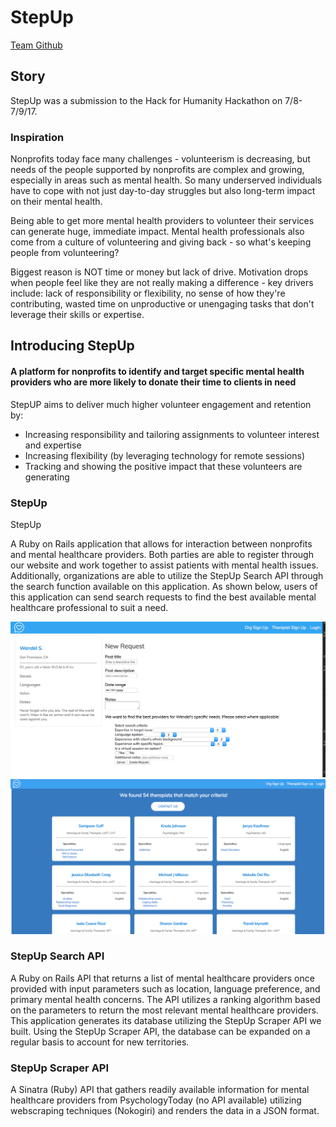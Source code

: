 # StepUp

<a href="http://www.github.com/thefirststeph">Team Github</a>

## Story

StepUp was a submission to the Hack for Humanity Hackathon on 7/8-7/9/17. 

### Inspiration

Nonprofits today face many challenges - volunteerism is decreasing, but needs of the people supported by nonprofits are complex and growing, especially in areas such as mental health. So many underserved individuals have to cope with not just day-to-day struggles but also long-term impact on their mental health.

Being able to get more mental health providers to volunteer their services can generate huge, immediate impact. Mental health professionals also come from a culture of volunteering and giving back - so what's keeping people from volunteering?

Biggest reason is NOT time or money but lack of drive. Motivation drops when people feel like they are not really making a difference - key drivers include: lack of responsibility or flexibility, no sense of how they're contributing, wasted time on unproductive or unengaging tasks that don't leverage their skills or expertise.

## Introducing StepUp

#### A platform for nonprofits to identify and target specific mental health providers who are more likely to donate their time to clients in need

StepUP aims to deliver much higher volunteer engagement and retention by:


* Increasing responsibility and tailoring assignments to volunteer interest and expertise
* Increasing flexibility (by leveraging technology for remote sessions)
* Tracking and showing the positive impact that these volunteers are generating

### StepUp

StepUp

A Ruby on Rails application that allows for interaction between nonprofits and mental healthcare providers. Both parties are able to register through our website and work together to assist patients with mental health issues. Additionally, organizations are able to utilize the StepUp Search API through the search function available on this application. As shown below, users of this application can send search requests to find the best available mental healthcare professional to suit a need.

<img src="Screenshots/search-form.png">

<img src="Screenshots/search-response.png">

### StepUp Search API

A Ruby on Rails API that returns a list of mental healthcare providers once provided with input parameters such as location, language preference, and primary mental health concerns. The API utilizes a ranking algorithm based on the parameters to return the most relevant mental healthcare providers. This application generates its database utilizing the StepUp Scraper API we built. Using the StepUp Scraper API, the database can be expanded on a regular basis to account for new territories.

### StepUp Scraper API

A Sinatra (Ruby) API that gathers readily available information for mental healthcare providers from PsychologyToday (no API available) utilizing webscraping techniques (Nokogiri) and renders the data in a JSON format.
